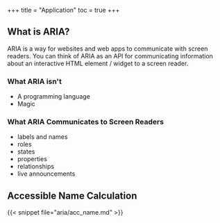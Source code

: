 +++
title = "Application"
toc = true
+++

## What is ARIA?

ARIA is a way for websites and web apps to communicate with screen readers. You can think of ARIA as an API for communicating information about an interactive HTML element / widget to a screen reader.

### What ARIA isn't
 -  A programming language
 -  Magic

### What ARIA Communicates to Screen Readers
 - labels and names
 - roles
 - states
 - properties
 - relationships
 - live announcements

## Accessible Name Calculation

{{< snippet file="aria/acc_name.md" >}}



